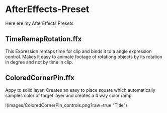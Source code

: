 # AfterEffects-Preset

Here ere my AfterEffects Presets

## TimeRemapRotation.ffx
This Expression remaps time for clip and binds it to a angle expression control. Makes it easy to animate footage of rotationg objects by its rotation in degree and not by time in clip.

## ColoredCornerPin.ffx
Appy to solid layer. Creates an easy to place square  which automatically samples color of target layer and creates a 4 way color ramp.

!(images/ColoredCornerPin_controls.png?raw=true "Title")
